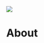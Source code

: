 <a href="https://position-calculator-jet.vercel.app">
  <picture>
    <source media="(prefers-color-scheme: dark)" srcset="https://user-images.githubusercontent.com/75478661/231222737-878ef241-fec6-449b-8f72-7dce058697c8.png">
    <img src="https://user-images.githubusercontent.com/75478661/231222725-194dad08-a786-4c25-8b07-a023c8a847d1.png">
  </picture>
</a>

# About
